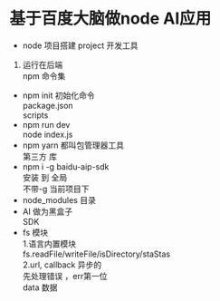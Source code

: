 # 基于百度大脑做node AI应用  
- node 项目搭建  project 开发工具  
1. 运行在后端  
  npm 命令集  
  - npm init 初始化命令  
    package.json  
    scripts  
  - npm run  dev  
    node index.js 
  - npm yarn 都叫包管理器工具  
   第三方 库  
  - npm i -g baidu-aip-sdk  
   安装 到 全局  
   不带-g 当前项目下  
  - node_modules 目录    
  - AI 做为黑盒子  
   SDK  
  - fs 模块  
     1.语言内置模块  
       fs.readFile/writeFile/isDirectory/staStas  
     2.url, callback  异步的  
       先处理错误 ，err第一位  
       data 数据 













